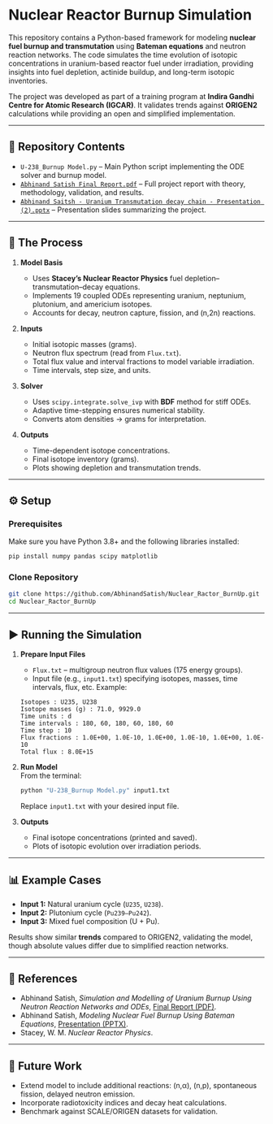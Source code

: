 # Nuclear Reactor Burnup Simulation  

This repository contains a Python-based framework for modeling **nuclear fuel burnup and transmutation** using **Bateman equations** and neutron reaction networks. The code simulates the time evolution of isotopic concentrations in uranium-based reactor fuel under irradiation, providing insights into fuel depletion, actinide buildup, and long-term isotopic inventories.  

The project was developed as part of a training program at **Indira Gandhi Centre for Atomic Research (IGCAR)**. It validates trends against **ORIGEN2** calculations while providing an open and simplified implementation.  

---

## 📂 Repository Contents  

- `U-238_Burnup Model.py` – Main Python script implementing the ODE solver and burnup model.  
- [`Abhinand Satish Final Report.pdf`](./Abhinand%20Satish%20Final%20Report.pdf) – Full project report with theory, methodology, validation, and results.  
- [`Abhinand Saitsh - Uranium Transmutation decay chain - Presentation (2).pptx`](./Abhinand%20Saitsh%20-%20Uranium%20Transmutation%20decay%20chain%20-%20Presentation%20(2).pptx) – Presentation slides summarizing the project.  

---

## 🔬 The Process  

1. **Model Basis**  
   - Uses **Stacey’s Nuclear Reactor Physics** fuel depletion–transmutation–decay equations.  
   - Implements 19 coupled ODEs representing uranium, neptunium, plutonium, and americium isotopes.  
   - Accounts for decay, neutron capture, fission, and (n,2n) reactions.  

2. **Inputs**  
   - Initial isotopic masses (grams).  
   - Neutron flux spectrum (read from `Flux.txt`).  
   - Total flux value and interval fractions to model variable irradiation.  
   - Time intervals, step size, and units.  

3. **Solver**  
   - Uses `scipy.integrate.solve_ivp` with **BDF** method for stiff ODEs.  
   - Adaptive time-stepping ensures numerical stability.  
   - Converts atom densities → grams for interpretation.  

4. **Outputs**  
   - Time-dependent isotope concentrations.  
   - Final isotope inventory (grams).  
   - Plots showing depletion and transmutation trends.  

---

## ⚙️ Setup  

### Prerequisites  
Make sure you have Python 3.8+ and the following libraries installed:  

```bash
pip install numpy pandas scipy matplotlib
```

### Clone Repository  
```bash
git clone https://github.com/AbhinandSatish/Nuclear_Ractor_BurnUp.git
cd Nuclear_Ractor_BurnUp
```

---

## ▶️ Running the Simulation  

1. **Prepare Input Files**  
   - `Flux.txt` – multigroup neutron flux values (175 energy groups).  
   - Input file (e.g., `input1.txt`) specifying isotopes, masses, time intervals, flux, etc. Example:  

   ```
   Isotopes : U235, U238
   Isotope masses (g) : 71.0, 9929.0
   Time units : d
   Time intervals : 180, 60, 180, 60, 180, 60
   Time step : 10
   Flux fractions : 1.0E+00, 1.0E-10, 1.0E+00, 1.0E-10, 1.0E+00, 1.0E-10
   Total flux : 8.0E+15
   ```

2. **Run Model**  
   From the terminal:  

   ```bash
   python "U-238_Burnup Model.py" input1.txt
   ```

   Replace `input1.txt` with your desired input file.  

3. **Outputs**  
   - Final isotope concentrations (printed and saved).  
   - Plots of isotopic evolution over irradiation periods.  

---

## 📊 Example Cases  

- **Input 1:** Natural uranium cycle (`U235`, `U238`).  
- **Input 2:** Plutonium cycle (`Pu239–Pu242`).  
- **Input 3:** Mixed fuel composition (U + Pu).  

Results show similar **trends** compared to ORIGEN2, validating the model, though absolute values differ due to simplified reaction networks.  

---

## 📑 References  

- Abhinand Satish, *Simulation and Modelling of Uranium Burnup Using Neutron Reaction Networks and ODEs*, [Final Report (PDF)](./Abhinand%20Satish%20Final%20Report.pdf).  
- Abhinand Satish, *Modeling Nuclear Fuel Burnup Using Bateman Equations*, [Presentation (PPTX)](./Abhinand%20Saitsh%20-%20Uranium%20Transmutation%20decay%20chain%20-%20Presentation%20(2).pptx).  
- Stacey, W. M. *Nuclear Reactor Physics*.  

---

## 🔮 Future Work  

- Extend model to include additional reactions: (n,α), (n,p), spontaneous fission, delayed neutron emission.  
- Incorporate radiotoxicity indices and decay heat calculations.  
- Benchmark against SCALE/ORIGEN datasets for validation.  
